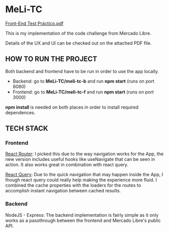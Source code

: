 # MeLi-TC

[Front-End Test Práctico.pdf](https://github.com/GermanFerro/MeLi-TC/files/10884707/Front-End.Test.Practico.pdf)

This is my implementation of the code challenge from Mercado Libre.

Details of the UX and UI can be checked out on the attached PDF file.

## HOW TO RUN THE PROJECT

Both backend and frontend have to be run in order to use the app locally.

- Backend: go to **MeLi-TC/meli-tc-b** and run **npm start** (runs on port 8080)
- Frontend: go to **MeLi-TC/meli-tc-f** and run **npm start** (runs on port 3000)

**npm install** is needed on both places in order to install required dependences.

## TECH STACK

### Frontend

[React Router](https://reactrouter.com/en/main): I picked this due to the way navigation works for the App, the new version includes useful hooks like useNavigate that can be seen in action. It also works great in combination with react query.

[React Query](https://tanstack.com/query/latest): Due to the quick navigation that may happen inside the App, I though react query could really help making the experience more fluid. I combined the cache properties with the loaders for the routes to accomplish instant navigation between cached results.

### Backend

NodeJS - Express: The backend implementation is fairly simple as it only works as a passthrough between the frontend and Mercado Libre's public API.
